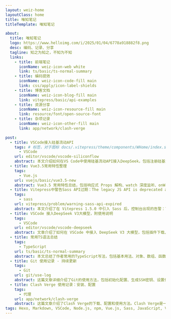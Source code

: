 ```yaml
---
layout: weiz-home
layoutClass: home
title: 唯知笔记
titleTemplate: 唯知笔记

about:
  title: 唯知笔记
  logo: https://www.helloimg.com/i/2025/01/04/6778a918882f8.png
  desc: 编码、记录、分享
  tagline: 知之为知之，不知为不知
  links:
    - title: 前端笔记
      iconName: weiz-icon-web white
      link: ts/basic/ts-normal-summary
    - title: 编码提效
      iconName: weiz-icon-code-fill main
      link: css/apply/icon-label-shields
    - title: 博客文档
      iconName: weiz-icon-blog-fill main
      link: vitepress/basic/api-examples
    - title: 资源分享
      iconName: weiz-icon-resource-fill main
      link: resource/font/open-source-font
    - title: 杂项记录
      iconName: weiz-icon-other-fill main
      link: app/network/clash-verge

post:
  - title: VSCode接入硅基流动API
    tags: # 标签，对于图标 docs/.vitepress/theme/components/WHome/index.scss 中可看
      - VSCode
    url: editor/vscode/vscode-siliconflow
    abstract: 本文介绍如何在VS Code中使用硅基流动API接入DeepSeek，包括注册硅基流动账号、创建API密钥及配置VS Code插件cline，并展示如何使用cline优化代码片段、项目依赖及新建项目等功能
  - title: Vue3.5常用特性整理
    tags:
      - Vue.js
    url: vuejs/basic/vue3.5-new
    abstract: Vue3.5 常用特性总结，包括响应式 Props 解构、watch 深度监听、onWatcherCleanup 清理函数、watch 返回值增强、SSR 改进、useId 生成唯一应用 ID、data-allow-mismatch 属性、useTemplateRef 动态绑定元素等。这些改进提升了 Vue3.5 的开发体验和性能
  - title: Vitepress中警告Sass API过期：The legacy JS API is deprecated and will be removed in Dart Sass 2.0.0
    tags:
      - sass
    url: vitepress/problem/warning-sass-api-expired
    abstract: 本文介绍了在 Vitepress 1.5.0 中引入 Sass 后，控制台出现的告警：The legacy JS API is deprecated and will be removed in Dart Sass 2.0.0。原因是部分API弃用。解决方案是修改配置以使用现代 API，并介绍了 处理其他告警如 Sass @import 规则弃用，以及修改自定义函数如 unquote()、length()、nth() 等的办法
  - title: VSCode 接入DeepSeek V3大模型，附使用说明
    tags:
      - VSCode
    url: editor/vscode/vscode-deepseek
    abstract: 文章介绍了如何在 VSCode 中接入 DeepSeek V3 大模型，包括插件下载、API Key 注册与配置等，文章还介绍了 Continue 的对话提问、代码优化、自动补全和注释生成代码等功能。DeepSeek V3 是一个拥有 6710 亿参数的专家混合语言模型，支持国内使用，价格便宜
  - title: 常用TS语法总结
    tags:
      - TypeScript
    url: ts/basic/ts-normal-summary
    abstract: 本文总结了作者常用的TypeScript写法，包括基本用法、对象、数组、函数、类型联合、类型断言、泛型、动态变量名以及在Vue3中的应用等方面的详细步骤和注意事项
  - title: Git 使用记录 - 持续更新
    tags:
      - Git
    url: git/use-log
    abstract: 这篇文章详细介绍了Git的使用方法，包括初始化配置、生成SSH密钥、设置代理、关联远程仓库、切换远程仓库地址、修改分支名称、解决常见错误等内容。文章还提供了具体的命令和操作步骤，帮助用户更好地管理和使用Git
  - title: Clash Verge 使用记录：安装、配置
    tags:
      - 代理
    url: app/network/clash-verge
    abstract: 这篇文章介绍了Clash Verge的下载、配置和使用方法。Clash Verge是一个基于Clash Meta内核的GUI代理工具，支持多种操作系统和代理协议。文章详细讲解了如何加速下载，日常编码如何正确使用代理，以及日常使用中出现的一些问题，文章最后还总结了常用的代理规则，对国内大部分网站都进行了优化，可以直接访问。
tags: Hexo, Markdown, VSCode, Node.js, npm, Vue.js, Sass, JavaScript, Vue-CLI, 代理, 应用程序, Github, Git, pnpm, 字体, 浏览器, CSS, 图标, AI, Python, 终端, Windows, OPPO, nginx, Vite, TypeScript, 图片, 路由, Pina, cookie, Axios, ECharts, 地图, uni-app, MacOS, SVG, VitePress, SSR, Element, 网站, webpack
---
```


